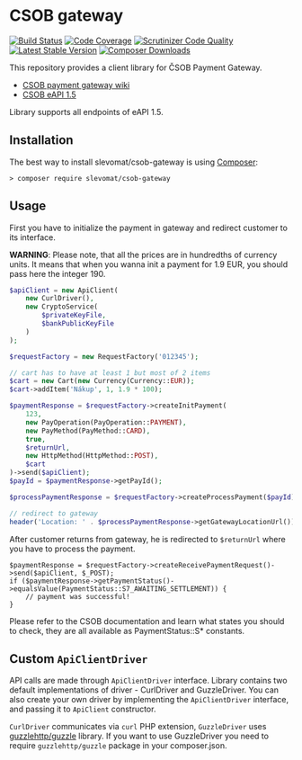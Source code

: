 # CSOB gateway

[![Build Status](https://img.shields.io/travis/slevomat/csob-gateway/master.svg?style=flat-square)](https://travis-ci.org/slevomat/csob-gateway)
[![Code Coverage](https://img.shields.io/coveralls/slevomat/csob-gateway.svg?style=flat-square)](https://coveralls.io/r/slevomat/csob-gateway)
[![Scrutinizer Code Quality](https://img.shields.io/scrutinizer/g/slevomat/csob-gateway.svg?style=flat-square)](https://scrutinizer-ci.com/g/slevomat/csob-gateway/?branch=master)
[![Latest Stable Version](https://img.shields.io/packagist/v/slevomat/csob-gateway.svg?style=flat-square)](https://packagist.org/packages/slevomat/csob-gateway)
[![Composer Downloads](https://img.shields.io/packagist/dt/slevomat/csob-gateway.svg?style=flat-square)](https://packagist.org/packages/slevomat/csob-gateway)

This repository provides a client library for ČSOB Payment Gateway.

- [CSOB payment gateway wiki](https://github.com/csob/paymentgateway/wiki)
- [CSOB eAPI 1.5](https://github.com/csob/paymentgateway/wiki/eAPI-1.5)

Library supports all endpoints of eAPI 1.5.

## Installation

The best way to install slevomat/csob-gateway is using [Composer](http://getcomposer.org/):

```
> composer require slevomat/csob-gateway
```

## Usage

First you have to initialize the payment in gateway and redirect customer to its interface.

**WARNING**: Please note, that all the prices are in hundredths of currency units. It means that when you wanna init a payment for 1.9 EUR, you should pass here the integer 190.
```php
$apiClient = new ApiClient(
	new CurlDriver(),
	new CryptoService(
		$privateKeyFile,
		$bankPublicKeyFile
	)
);

$requestFactory = new RequestFactory('012345');

// cart has to have at least 1 but most of 2 items
$cart = new Cart(new Currency(Currency::EUR));
$cart->addItem('Nákup', 1, 1.9 * 100);

$paymentResponse = $requestFactory->createInitPayment(
	123,
	new PayOperation(PayOperation::PAYMENT),
	new PayMethod(PayMethod::CARD),
	true,
	$returnUrl,
	new HttpMethod(HttpMethod::POST),
	$cart
)->send($apiClient);
$payId = $paymentResponse->getPayId();

$processPaymentResponse = $requestFactory->createProcessPayment($payId);

// redirect to gateway
header('Location: ' . $processPaymentResponse->getGatewayLocationUrl());
```
After customer returns from gateway, he is redirected to `$returnUrl` where you have to process the payment.
```
$paymentResponse = $requestFactory->createReceivePaymentRequest()->send($apiClient, $_POST);
if ($paymentResponse->getPaymentStatus()->equalsValue(PaymentStatus::S7_AWAITING_SETTLEMENT)) {
	// payment was successful!
}
```
Please refer to the CSOB documentation and learn what states you should to check, they are all available as PaymentStatus::S* constants.

## Custom `ApiClientDriver`

API calls are made through `ApiClientDriver` interface. Library contains two default implementations of driver - CurlDriver and GuzzleDriver. You can also
create your own driver by implementing the `ApiClientDriver` interface, and passing it to `ApiClient` constructor.

`CurlDriver` communicates via `curl` PHP extension, `GuzzleDriver` uses [guzzlehttp/guzzle](https://packagist.org/packages/guzzlehttp/guzzle) library. If you want to use
GuzzleDriver you need to require `guzzlehttp/guzzle` package in your composer.json.
